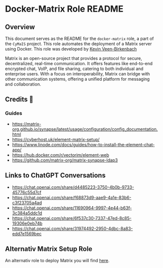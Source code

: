 # Docker-Matrix Role README

## Overview

This document serves as the README for the `docker-matrix` role, a part of the `CyMaIS` project. This role automates the deployment of a Matrix server using Docker. This role was developed by [Kevin Veen-Birkenbach](https://www.veen.world/)

Matrix is an open-source project that provides a protocol for secure, decentralized, real-time communication. It offers features like end-to-end encrypted chat, VoIP, and file sharing, catering to both individual and enterprise users. With a focus on interoperability, Matrix can bridge with other communication systems, offering a unified platform for messaging and collaboration.

## Credits 📝

### Guides
- https://matrix-org.github.io/synapse/latest/usage/configuration/config_documentation.html
- https://cyberhost.uk/element-matrix-setup/
- https://www.linode.com/docs/guides/how-to-install-the-element-chat-app/
- https://hub.docker.com/r/vectorim/element-web
- https://github.com/matrix-org/matrix-synapse-ldap3

## Links to ChatGPT Conversations

- https://chat.openai.com/share/d4485223-3750-4b0b-9733-45776c55d7cf
- https://chat.openai.com/share/f68873d9-aae9-4a1e-83b6-c3f23705a4ad
- https://chat.openai.com/share/11690964-9997-4e44-b63f-3c384a5ddc1d
- https://chat.openai.com/share/6f537c30-7337-47ed-8c85-19306e0eb74b
- https://chat.openai.com/share/31974492-2950-4dbc-8a83-edd7e1569bec

##  Alternativ Matrix Setup Role
An alternativ role to deploy Matrix you will find [here](../docker-matrix-ansible/).